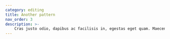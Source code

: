 ```yaml
---
category: editing
title: Another pattern
nav_order: 3
description: >- 
    Cras justo odio, dapibus ac facilisis in, egestas eget quam. Maecenas faucibus mollis interdum.
---
```

